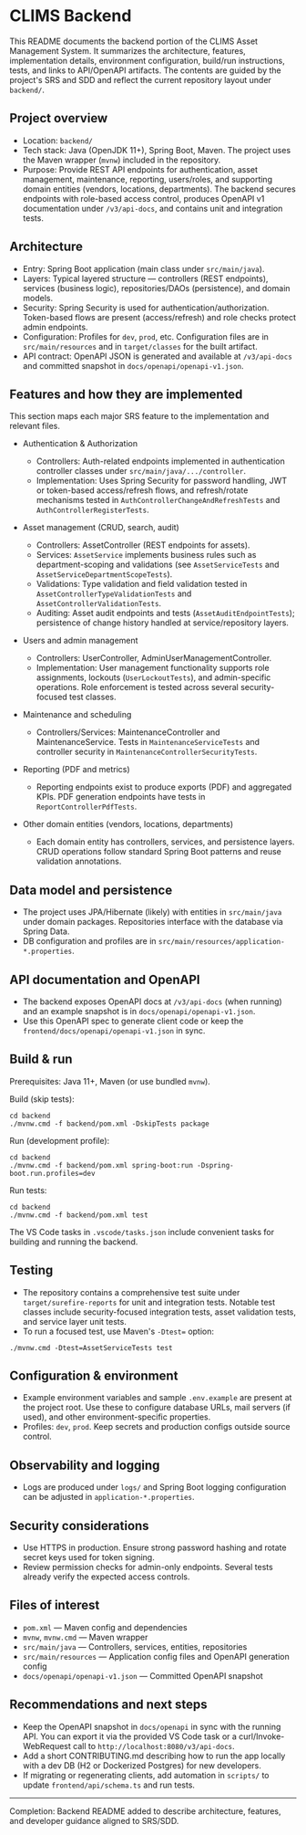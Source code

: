 # CLIMS Backend

This README documents the backend portion of the CLIMS Asset Management System. It summarizes the architecture, features, implementation details, environment configuration, build/run instructions, tests, and links to API/OpenAPI artifacts. The contents are guided by the project's SRS and SDD and reflect the current repository layout under `backend/`.

## Project overview

- Location: `backend/`
- Tech stack: Java (OpenJDK 11+), Spring Boot, Maven. The project uses the Maven wrapper (`mvnw`) included in the repository.
- Purpose: Provide REST API endpoints for authentication, asset management, maintenance, reporting, users/roles, and supporting domain entities (vendors, locations, departments). The backend secures endpoints with role-based access control, produces OpenAPI v1 documentation under `/v3/api-docs`, and contains unit and integration tests.

## Architecture

- Entry: Spring Boot application (main class under `src/main/java`).
- Layers: Typical layered structure — controllers (REST endpoints), services (business logic), repositories/DAOs (persistence), and domain models.
- Security: Spring Security is used for authentication/authorization. Token-based flows are present (access/refresh) and role checks protect admin endpoints.
- Configuration: Profiles for `dev`, `prod`, etc. Configuration files are in `src/main/resources` and in `target/classes` for the built artifact.
- API contract: OpenAPI JSON is generated and available at `/v3/api-docs` and committed snapshot in `docs/openapi/openapi-v1.json`.

## Features and how they are implemented

This section maps each major SRS feature to the implementation and relevant files.

- Authentication & Authorization
  - Controllers: Auth-related endpoints implemented in authentication controller classes under `src/main/java/.../controller`.
  - Implementation: Uses Spring Security for password handling, JWT or token-based access/refresh flows, and refresh/rotate mechanisms tested in `AuthControllerChangeAndRefreshTests` and `AuthControllerRegisterTests`.

- Asset management (CRUD, search, audit)
  - Controllers: AssetController (REST endpoints for assets).
  - Services: `AssetService` implements business rules such as department-scoping and validations (see `AssetServiceTests` and `AssetServiceDepartmentScopeTests`).
  - Validations: Type validation and field validation tested in `AssetControllerTypeValidationTests` and `AssetControllerValidationTests`.
  - Auditing: Asset audit endpoints and tests (`AssetAuditEndpointTests`); persistence of change history handled at service/repository layers.

- Users and admin management
  - Controllers: UserController, AdminUserManagementController.
  - Implementation: User management functionality supports role assignments, lockouts (`UserLockoutTests`), and admin-specific operations. Role enforcement is tested across several security-focused test classes.

- Maintenance and scheduling
  - Controllers/Services: MaintenanceController and MaintenanceService. Tests in `MaintenanceServiceTests` and controller security in `MaintenanceControllerSecurityTests`.

- Reporting (PDF and metrics)
  - Reporting endpoints exist to produce exports (PDF) and aggregated KPIs. PDF generation endpoints have tests in `ReportControllerPdfTests`.

- Other domain entities (vendors, locations, departments)
  - Each domain entity has controllers, services, and persistence layers. CRUD operations follow standard Spring Boot patterns and reuse validation annotations.

## Data model and persistence

- The project uses JPA/Hibernate (likely) with entities in `src/main/java` under domain packages. Repositories interface with the database via Spring Data.
- DB configuration and profiles are in `src/main/resources/application-*.properties`.

## API documentation and OpenAPI

- The backend exposes OpenAPI docs at `/v3/api-docs` (when running) and an example snapshot is in `docs/openapi/openapi-v1.json`.
- Use this OpenAPI spec to generate client code or keep the `frontend/docs/openapi/openapi-v1.json` in sync.

## Build & run

Prerequisites: Java 11+, Maven (or use bundled `mvnw`).

Build (skip tests):

```pwsh
cd backend
./mvnw.cmd -f backend/pom.xml -DskipTests package
```

Run (development profile):

```pwsh
cd backend
./mvnw.cmd -f backend/pom.xml spring-boot:run -Dspring-boot.run.profiles=dev
```

Run tests:

```pwsh
cd backend
./mvnw.cmd -f backend/pom.xml test
```

The VS Code tasks in `.vscode/tasks.json` include convenient tasks for building and running the backend.

## Testing

- The repository contains a comprehensive test suite under `target/surefire-reports` for unit and integration tests. Notable test classes include security-focused integration tests, asset validation tests, and service layer unit tests.
- To run a focused test, use Maven's `-Dtest=` option:

```pwsh
./mvnw.cmd -Dtest=AssetServiceTests test
```

## Configuration & environment

- Example environment variables and sample `.env.example` are present at the project root. Use these to configure database URLs, mail servers (if used), and other environment-specific properties.
- Profiles: `dev`, `prod`. Keep secrets and production configs outside source control.

## Observability and logging

- Logs are produced under `logs/` and Spring Boot logging configuration can be adjusted in `application-*.properties`.

## Security considerations

- Use HTTPS in production. Ensure strong password hashing and rotate secret keys used for token signing.
- Review permission checks for admin-only endpoints. Several tests already verify the expected access controls.

## Files of interest

- `pom.xml` — Maven config and dependencies
- `mvnw`, `mvnw.cmd` — Maven wrapper
- `src/main/java` — Controllers, services, entities, repositories
- `src/main/resources` — Application config files and OpenAPI generation config
- `docs/openapi/openapi-v1.json` — Committed OpenAPI snapshot

## Recommendations and next steps

- Keep the OpenAPI snapshot in `docs/openapi` in sync with the running API. You can export it via the provided VS Code task or a curl/Invoke-WebRequest call to `http://localhost:8080/v3/api-docs`.
- Add a short CONTRIBUTING.md describing how to run the app locally with a dev DB (H2 or Dockerized Postgres) for new developers.
- If migrating or regenerating clients, add automation in `scripts/` to update `frontend/api/schema.ts` and run tests.

---
Completion: Backend README added to describe architecture, features, and developer guidance aligned to SRS/SDD.
